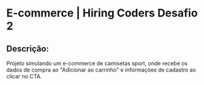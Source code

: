 <h1>E-commerce | Hiring Coders Desafio 2</h1>

<h2>Descrição:</h2>

<p>Projeto simulando um e-commerce de camisetas sport, onde recebe os dados de compra ao "Adicionar ao carrinho" e informações de cadastro ao clicar no CTA.</p>

